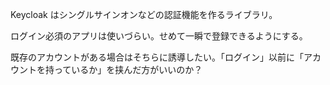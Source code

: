 Keycloak はシングルサインオンなどの認証機能を作るライブラリ。

ログイン必須のアプリは使いづらい。せめて一瞬で登録できるようにする。

既存のアカウントがある場合はそちらに誘導したい。「ログイン」以前に「アカウントを持っているか」を挟んだ方がいいのか？
